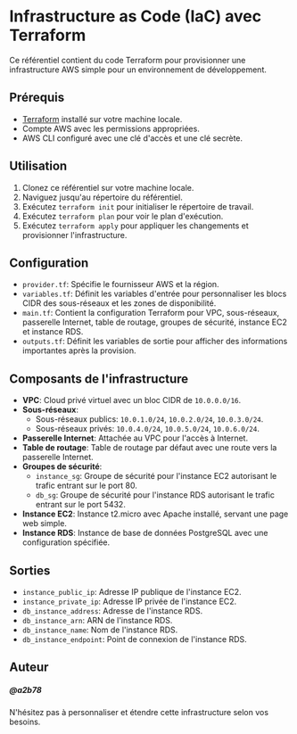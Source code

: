 # Infrastructure as Code (IaC) avec Terraform

Ce référentiel contient du code Terraform pour provisionner une infrastructure AWS simple pour un environnement de développement.

## Prérequis
- [Terraform](https://www.terraform.io/downloads.html) installé sur votre machine locale.
- Compte AWS avec les permissions appropriées.
- AWS CLI configuré avec une clé d'accès et une clé secrète.

## Utilisation
1. Clonez ce référentiel sur votre machine locale.
2. Naviguez jusqu'au répertoire du référentiel.
3. Exécutez `terraform init` pour initialiser le répertoire de travail.
4. Exécutez `terraform plan` pour voir le plan d'exécution.
5. Exécutez `terraform apply` pour appliquer les changements et provisionner l'infrastructure.

## Configuration
- `provider.tf`: Spécifie le fournisseur AWS et la région.
- `variables.tf`: Définit les variables d'entrée pour personnaliser les blocs CIDR des sous-réseaux et les zones de disponibilité.
- `main.tf`: Contient la configuration Terraform pour VPC, sous-réseaux, passerelle Internet, table de routage, groupes de sécurité, instance EC2 et instance RDS.
- `outputs.tf`: Définit les variables de sortie pour afficher des informations importantes après la provision.

## Composants de l'infrastructure
- **VPC**: Cloud privé virtuel avec un bloc CIDR de `10.0.0.0/16`.
- **Sous-réseaux**:
  - Sous-réseaux publics: `10.0.1.0/24`, `10.0.2.0/24`, `10.0.3.0/24`.
  - Sous-réseaux privés: `10.0.4.0/24`, `10.0.5.0/24`, `10.0.6.0/24`.
- **Passerelle Internet**: Attachée au VPC pour l'accès à Internet.
- **Table de routage**: Table de routage par défaut avec une route vers la passerelle Internet.
- **Groupes de sécurité**:
  - `instance_sg`: Groupe de sécurité pour l'instance EC2 autorisant le trafic entrant sur le port 80.
  - `db_sg`: Groupe de sécurité pour l'instance RDS autorisant le trafic entrant sur le port 5432.
- **Instance EC2**: Instance t2.micro avec Apache installé, servant une page web simple.
- **Instance RDS**: Instance de base de données PostgreSQL avec une configuration spécifiée.

## Sorties
- `instance_public_ip`: Adresse IP publique de l'instance EC2.
- `instance_private_ip`: Adresse IP privée de l'instance EC2.
- `db_instance_address`: Adresse de l'instance RDS.
- `db_instance_arn`: ARN de l'instance RDS.
- `db_instance_name`: Nom de l'instance RDS.
- `db_instance_endpoint`: Point de connexion de l'instance RDS.

## Auteur
##### @***a2b78***

N'hésitez pas à personnaliser et étendre cette infrastructure selon vos besoins.

